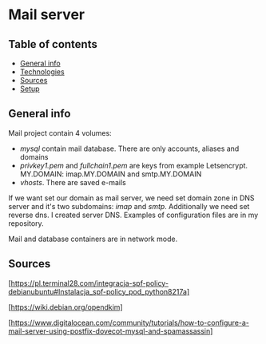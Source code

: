 # Mail server 

## Table of contents
* [General info](#general-info)
* [Technologies](#technologies)
* [Sources](#sources)
* [Setup](#setup)

## General info
Mail project contain 4 volumes:
 * *mysql* contain mail database. There are only accounts, aliases and domains 
 * *privkey1.pem* and *fullchain1.pem* are keys from example Letsencrypt. MY.DOMAIN: imap.MY.DOMAIN and smtp.MY.DOMAIN
 * *vhosts*. There are saved e-mails

If we want set our domain as mail server, we need set domain zone in DNS server and it's two subdomains: *imap* and *smtp*.
Additionally we need set reverse dns. I created server DNS. Examples of configuration files are in my repository. 

Mail and database containers are in network mode. 
 
## Sources 

[https://pl.terminal28.com/integracja-spf-policy-debianubuntu#Instalacja_spf-policy_pod_python8217a]

[https://wiki.debian.org/opendkim]

[https://www.digitalocean.com/community/tutorials/how-to-configure-a-mail-server-using-postfix-dovecot-mysql-and-spamassassin]






